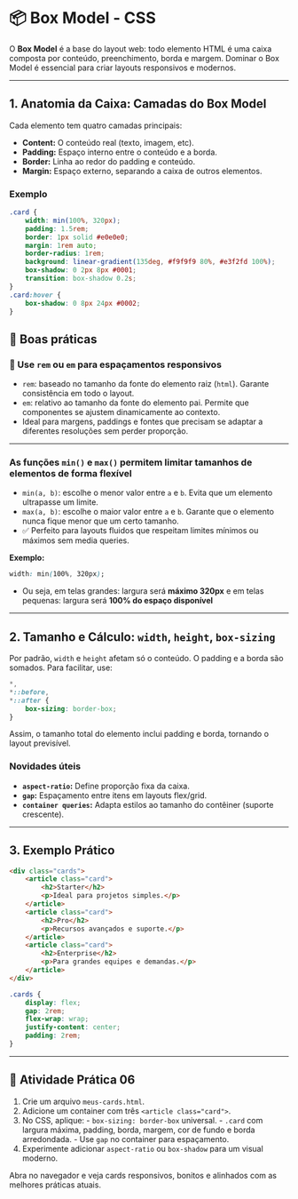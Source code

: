# 📦 Box Model - CSS

O **Box Model** é a base do layout web: todo elemento HTML é uma caixa composta por conteúdo, preenchimento, borda e margem. Dominar o Box Model é essencial para criar layouts responsivos e modernos.

---

## 1\. Anatomia da Caixa: Camadas do Box Model

Cada elemento tem quatro camadas principais:

- **Content:** O conteúdo real (texto, imagem, etc).
- **Padding:** Espaço interno entre o conteúdo e a borda.
- **Border:** Linha ao redor do padding e conteúdo.
- **Margin:** Espaço externo, separando a caixa de outros elementos.

### Exemplo

```css
.card {
    width: min(100%, 320px);
    padding: 1.5rem;
    border: 1px solid #e0e0e0;
    margin: 1rem auto;
    border-radius: 1rem;
    background: linear-gradient(135deg, #f9f9f9 80%, #e3f2fd 100%);
    box-shadow: 0 2px 8px #0001;
    transition: box-shadow 0.2s;
}
.card:hover {
    box-shadow: 0 8px 24px #0002;
}
```

## 🧩 Boas práticas

### 🔹 Use `rem` ou `em` para espaçamentos responsivos
- `rem`: baseado no tamanho da fonte do elemento raiz (`html`). Garante consistência em todo o layout.
- `em`: relativo ao tamanho da fonte do elemento pai. Permite que componentes se ajustem dinamicamente ao contexto.
- Ideal para margens, paddings e fontes que precisam se adaptar a diferentes resoluções sem perder proporção.

---

### As funções `min()` e `max()` permitem limitar tamanhos de elementos de forma flexível
- `min(a, b)`: escolhe o menor valor entre `a` e `b`. Evita que um elemento ultrapasse um limite.
- `max(a, b)`: escolhe o maior valor entre `a` e `b`. Garante que o elemento nunca fique menor que um certo tamanho.
- ✅ Perfeito para layouts fluidos que respeitam limites mínimos ou máximos sem media queries.

**Exemplo:**
```css
width: min(100%, 320px);
```

- Ou seja, em telas grandes: largura será **máximo 320px** e em telas pequenas: largura será **100% do espaço disponível**
---

## 2\. Tamanho e Cálculo: `width`, `height`, `box-sizing`

Por padrão, `width` e `height` afetam só o conteúdo. O padding e a borda são somados. Para facilitar, use:

```css
*,
*::before,
*::after {
    box-sizing: border-box;
}
```

Assim, o tamanho total do elemento inclui padding e borda, tornando o layout previsível.

### Novidades úteis

- **`aspect-ratio`:** Define proporção fixa da caixa.
- **`gap`:** Espaçamento entre itens em layouts flex/grid.
- **`container queries`:** Adapta estilos ao tamanho do contêiner (suporte crescente).

---

## 3\. Exemplo Prático

```html
<div class="cards">
    <article class="card">
        <h2>Starter</h2>
        <p>Ideal para projetos simples.</p>
    </article>
    <article class="card">
        <h2>Pro</h2>
        <p>Recursos avançados e suporte.</p>
    </article>
    <article class="card">
        <h2>Enterprise</h2>
        <p>Para grandes equipes e demandas.</p>
    </article>
</div>
```

```css
.cards {
    display: flex;
    gap: 2rem;
    flex-wrap: wrap;
    justify-content: center;
    padding: 2rem;
}
```

---

## 🚀 Atividade Prática 06

1. Crie um arquivo `meus-cards.html`.
2. Adicione um container com três `<article class="card">`.
3. No CSS, aplique:
        - `box-sizing: border-box` universal.
        - `.card` com largura máxima, padding, borda, margem, cor de fundo e borda arredondada.
        - Use `gap` no container para espaçamento.
4. Experimente adicionar `aspect-ratio` ou `box-shadow` para um visual moderno.

Abra no navegador e veja cards responsivos, bonitos e alinhados com as melhores práticas atuais.